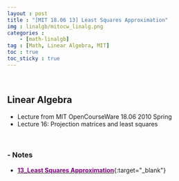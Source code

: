 ```yaml
---
layout : post
title : "[MIT 18.06 13] Least Squares Approximation"
img : linalgb/mitocw_linalg.png
categories : 
    - [math-linalgb]
tag : [Math, Linear Algebra, MIT]
toc : true
toc_sticky : true
---
```


<br/>

## Linear Algebra

- Lecture from MIT OpenCourseWare 18.06 2010 Spring
- Lecture 16: Projection matrices and least squares

<br/>

### - Notes

- [<span style="color:purple">**13_Least Squares Approximation**</span>](https://drive.google.com/file/d/1dMSnVln9x5F3WsaJIGEs80WH3Ak9qsFY/view?usp=share_link){:target="_blank"}